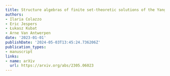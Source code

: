 ```yaml
---
title: Structure algebras of finite set-theoretic solutions of the Yang--Baxter equation
authors:
- Ilaria Colazzo
- Eric Jespers
- Łukasz Kubat
- Arne Van Antwerpen
date: '2023-01-01'
publishDate: '2024-05-03T13:45:24.736206Z'
publication_types:
- manuscript
links:
- name: arXiv
  url: https://arxiv.org/abs/2305.06023
---
```

